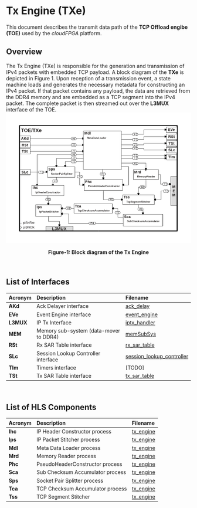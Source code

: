 # Tx Engine (TXe)
This document describes the transmit data path of the **TCP Offload engibe (TOE)** used by the *cloudFPGA* platform.
 
## Overview  
The Tx Engine (TXe) is responsible for the generation and transmission of IPv4 packets with embedded TCP payload.
A block diagram of the **TXe** is depicted in Figure 1.
Upon reception of a transmission event, a state machine loads and generates the necessary metadata for constructing an IPv4 packet. 
If that packet contains any payload, the data are retrieved from the DDR4 memory and are embedded as a TCP segment into the IPv4 packet. 
The complete packet is then streamed out over the **L3MUX** interface of the TOE.
![Block diagram of the TOE/TXe](./images/Fig-TOE-TXe-Structure.bmp#center)
<p align="center"><b>Figure-1: Block diagram of the Tx Engine</b></p>
<br>

## List of Interfaces

| Acronym         | Description                                           | Filename
|:----------------|:------------------------------------------------------|:--------------
| **AKd**         | Ack Delayer interface                                 | [ack_delay](../../SRA/LIB/SHELL/LIB/hls/toe/src/ack_delay/ack_delay.cpp)  
| **EVe**         | Event Engine interface                                | [event_engine](../../SRA/LIB/SHELL/LIB/hls/toe/src/event_engine/event_engine.cpp)
| **L3MUX**       | IP Tx Interface                                       | [iptx_handler](../../SRA/LIB/SHELL/LIB/hls/iptx_handler/src/iptx_handler.cpp)
| **MEM**         | Memory sub-system (data-mover to DDR4)                | [memSubSys](../../SRA/LIB/SHELL/LIB/hdl/mem/memSubSys.v)
| **RSt**         | Rx SAR Table interface                                | [rx_sar_table](../../SRA/LIB/SHELL/LIB/hls/toe/src/rx_sar_table/rx_sar_table.cpp)
| **SLc**         | Session Lookup Controller interface                   | [session_lookup_controller](../../SRA/LIB/SHELL/LIB/hls/toe/src/session_lookup_controller/session_lookup_controller.cpp)
| **TIm**         | Timers interface                                      | [TODO]
| **TSt**         | Tx SAR Table interface                                | [tx_sar_table](../../SRA/LIB/SHELL/LIB/hls/toe/src/tx_sar_table/tx_sar_table.cpp)

<br>

## List of HLS Components

| Acronym         | Description                                           | Filename
|:----------------|:------------------------------------------------------|:--------------
| **Ihc**         | IP Header Constructor process                         | [tx_engine](../../SRA/LIB/SHELL/LIB/hls/toe/src/tx_engine/src/tx_engine.cpp)
| **Ips**         | IP Packet Stitcher process                            | [tx_engine](../../SRA/LIB/SHELL/LIB/hls/toe/src/tx_engine/src/tx_engine.cpp)
| **Mdl**         | Meta Data Loader process                              | [tx_engine](../../SRA/LIB/SHELL/LIB/hls/toe/src/tx_engine/src/tx_engine.cpp) 
| **Mrd**         | Memory Reader process                                 | [tx_engine](../../SRA/LIB/SHELL/LIB/hls/toe/src/tx_engine/src/tx_engine.cpp)
| **Phc**         | PseudoHeaderConstructor process                       | [tx_engine](../../SRA/LIB/SHELL/LIB/hls/toe/src/tx_engine/src/tx_engine.cpp) 
| **Sca**         | Sub Checksum Accumulator process                      | [tx_engine](../../SRA/LIB/SHELL/LIB/hls/toe/src/tx_engine/src/tx_engine.cpp) 
| **Sps**         | Socket Pair Splitter process                          | [tx_engine](../../SRA/LIB/SHELL/LIB/hls/toe/src/tx_engine/src/tx_engine.cpp) 
| **Tca**         | TCP Checksum Accumulator process                      | [tx_engine](../../SRA/LIB/SHELL/LIB/hls/toe/src/tx_engine/src/tx_engine.cpp)
| **Tss**         | TCP Segment Stitcher                                  | [tx_engine](../../SRA/LIB/SHELL/LIB/hls/toe/src/tx_engine/src/tx_engine.cpp) 

<br>
